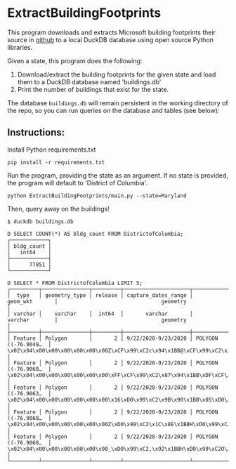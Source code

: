 # ExtractBuildingFootprints

This program downloads and extracts Microsoft building footprints their source in [github](https://github.com/Microsoft/USBuildingFootprints) to a local DuckDB database using open source Python libraries.

Given a state, this program does the following:
1. Download/extract the building footprints for the given state and load them to a DuckDB database named 'buildings.db'
2. Print the number of buildings that exist for the state.

The database `buildings.db` will remain persistent in the working directory of the repo, so you can  run queries on the database and tables (see below):

## Instructions:

Install Python requirements.txt

```
pip install -r requirements.txt
```

Run the program, providing the state as an argument. If no state is provided, the program will default to 'District of Columbia'.

```
python ExtractBuildingFootprints/main.py --state=Maryland
```

Then, query away on the buildings!


```
$ duckdb buildings.db
```

```
D SELECT COUNT(*) AS bldg_count FROM DistrictofColumbia;
┌────────────┐
│ bldg_count │
│   int64    │
├────────────┤
│      77851 │
└────────────┘
```

```
D SELECT * FROM DistrictofColumbia LIMIT 5;
┌─────────┬───────────────┬─────────┬─────────────────────┬──────────────────────┬──────────────────────────────────────────────────────────────────────────┐
│  type   │ geometry_type │ release │ capture_dates_range │       geom_wkt       │                                 geometry                                 │
│ varchar │    varchar    │  int64  │       varchar       │       varchar        │                                 geometry                                 │
├─────────┼───────────────┼─────────┼─────────────────────┼──────────────────────┼──────────────────────────────────────────────────────────────────────────┤
│ Feature │ Polygon       │       2 │ 9/22/2020-9/23/2020 │ POLYGON ((-76.9049…  │ \x02\x04\x00\x00\x00\x00\x00\x00Z\xCF\x99\xC2c\x94\x1BB@\xCF\x99\xC2\x…  │
│ Feature │ Polygon       │       2 │ 9/22/2020-9/23/2020 │ POLYGON ((-76.9060…  │ \x02\x04\x00\x00\x00\x00\x00\x00\xFF\xCF\x99\xC2\x87\x94\x1BB\xDF\xCF\…  │
│ Feature │ Polygon       │       2 │ 9/22/2020-9/23/2020 │ POLYGON ((-76.9063…  │ \x02\x04\x00\x00\x00\x00\x00\x00\x16\xD0\x99\xC2\x9B\x90\x1BB\x05\xD0\…  │
│ Feature │ Polygon       │       2 │ 9/22/2020-9/23/2020 │ POLYGON ((-76.9068…  │ \x02\x04\x00\x00\x00\x00\x00\x00Z\xD0\x99\xC2\x1C\x8E\x1BBH\xD0\x99\xC…  │
│ Feature │ Polygon       │       2 │ 9/22/2020-9/23/2020 │ POLYGON ((-76.9068…  │ \x02\x04\x00\x00\x00\x00\x00\x00_\xD0\x99\xC2,\x92\x1BBH\xD0\x99\xC2O\…  │
└─────────┴───────────────┴─────────┴─────────────────────┴──────────────────────┴──────────────────────────────────────────────────────────────────────────┘
```